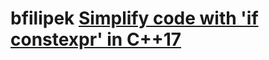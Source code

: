 # bfilipek [Simplify code with 'if constexpr' in C++17](https://www.bfilipek.com/2018/03/ifconstexpr.html)

